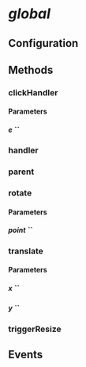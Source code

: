 # _global_

## Configuration

## Methods

### clickHandler



#### Parameters

##### e ``



### handler



### parent



### rotate



#### Parameters

##### point ``



### translate



#### Parameters

##### x ``



##### y ``



### triggerResize



## Events